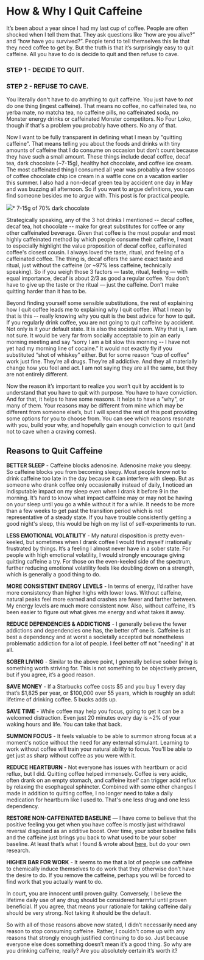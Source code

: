 # How & Why I Quit Caffeine

It’s been about a year since I had my last cup of coffee. People are often shocked when I tell them that. They ask questions like “how are you alive?” and “how have you survived?”. People tend to tell themselves this lie that they need coffee to get by. But the truth is that it’s surprisingly easy to quit caffeine. All you have to do is decide to quit and then refuse to cave. 

### STEP 1 - DECIDE TO QUIT.

### STEP 2 - REFUSE TO CAVE.

You literally don't have to do anything to quit caffeine. You just have to _not_ do one thing (ingest caffeine). That means no coffee, no caffeinated tea, no yerba mate, no matcha tea, no caffeine pills, no caffeinated soda, no Monster energy drinks or caffeinated Monster competitors. No Four Loko, though if that's a problem you probably have others. No any of that.

Now I want to be fully transparent in defining what I mean by "quitting caffeine". That means telling you about the foods and drinks with tiny amounts of caffeine that I do consume on occasion but don’t count because they have such a small amount. These things include decaf coffee, decaf tea, dark chocolate (~7-15g), healthy hot chocolate, and coffee ice cream. The most caffeinated thing I consumed all year was probably a few scoops of coffee chocolate chip ice cream in a waffle cone on a vacation earlier this summer. I also had a non-decaf green tea by accident one day in May and was buzzing all afternoon. So if you want to argue definitions, you can find someone besides me to argue with. This post is for practical people.

[![](https://substackcdn.com/image/fetch/w_1456,c_limit,f_auto,q_auto:good,fl_progressive:steep/https%3A%2F%2Fsubstack-post-media.s3.amazonaws.com%2Fpublic%2Fimages%2F65b8e6f6-b692-4e13-8e4d-9b68dda50763_597x340.png)](https://substackcdn.com/image/fetch/f_auto,q_auto:good,fl_progressive:steep/https%3A%2F%2Fsubstack-post-media.s3.amazonaws.com%2Fpublic%2Fimages%2F65b8e6f6-b692-4e13-8e4d-9b68dda50763_597x340.png)* 7-15g of 70% dark chocolate

Strategically speaking, any of the 3 hot drinks I mentioned -- decaf coffee, decaf tea, hot chocolate -- make for great substitutes for coffee or any other caffeinated beverage. Given that coffee is the most popular and most highly caffeinated method by which people consume their caffeine, I want to especially highlight the value proposition of decaf coffee, caffeinated coffee's closest cousin. I always loved the taste, ritual, and feeling of a caffeinated coffee. The thing is, decaf offers the same exact taste and ritual, just without the caffeine (or ~97% less caffeine, technically speaking). So if you weigh those 3 factors — taste, ritual, feeling — with equal importance, decaf is about 2/3 as good a regular coffee. You don’t have to give up the taste or the ritual — just the caffeine. Don’t make quitting harder than it has to be.

Beyond finding yourself some sensible substitutions, the rest of explaining how I quit coffee leads me to explaining why I quit coffee. What I mean by that is this -- really knowing why you quit is the best advice for how to quit. If you regularly drink coffee, you are not going to quit caffeine by accident. Not only is it your default state. It is also the societal norm. Why that is, I am not sure. It would be very far from socially acceptable to join an early morning meeting and say “sorry I am a bit slow this morning -- I have not yet had my morning line of cocaine.” It would not exactly fly if you substituted “shot of whiskey” either. But for some reason “cup of coffee” work just fine. They’re all drugs. They’re all addictive. And they all materially change how you feel and act. I am not saying they are all the same, but they are not entirely different.

Now the reason it’s important to realize you won’t quit by accident is to understand that you have to quit with purpose. You have to have conviction. And for that, it helps to have some reasons. It helps to have a "why", or many of them. Your reasons may be different from mine which may be different from someone else’s, but I will spend the rest of this post providing some options for you to choose from. You can see which reasons resonate with you, build your why, and hopefully gain enough conviction to quit (and not to cave when a craving comes).

## Reasons to Quit Caffeine

**BETTER SLEEP** \- Caffeine blocks adenosine. Adenosine make you sleepy. So caffeine blocks you from becoming sleepy. Most people know not to drink caffeine too late in the day because it can interfere with sleep. But as someone who drank coffee only occasionally instead of daily, I noticed an indisputable impact on my sleep even when I drank it before 9 in the morning. It’s hard to know what impact caffeine may or may not be having on your sleep until you go a while without it for a while. It needs to be more than a few weeks to get past the transition period which is not representative of a steady state. If you have trouble consistently getting a good night's sleep, this would be high on my list of self-experiments to run.

**LESS EMOTIONAL VOLATILITY** \- My natural disposition is pretty even-keeled, but sometimes when I drank coffee I would find myself irrationally frustrated by things. It’s a feeling I almost never have in a sober state. For people with high emotional volatility, I would strongly encourage giving quitting caffeine a try. For those on the even-keeled side of the spectrum, further reducing emotional volatility feels like doubling down on a strength, which is generally a good thing to do.

**MORE CONSISTENT ENERGY LEVELS** \- In terms of energy, I’d rather have more consistency than higher highs with lower lows. Without caffeine, natural peaks feel more earned and crashes are fewer and farther between. My energy levels are much more consistent now. Also, without caffeine, it’s been easier to figure out what gives me energy and what takes it away.

**REDUCE DEPENDENCIES & ADDICTIONS** \- I generally believe the fewer addictions and dependencies one has, the better off one is. Caffeine is at best a dependency and at worst a societally accepted but nonetheless problematic addiction for a lot of people. I feel better off not "needing" it at all.

**SOBER LIVING** \- Similar to the above point, I generally believe sober living is something worth striving for. This is not something to be objectively proven, but if you agree, it’s a good reason.

**SAVE MONEY** \- If a Starbucks coffee costs $5 and you buy 1 every day that’s $1,825 per year, or $100,000 over 55 years, which is roughly an adult lifetime of drinking coffee. 5 bucks adds up.

**SAVE TIME** \- While coffee may help you focus, going to get it can be a welcomed distraction. Even just 20 minutes every day is ~2% of your waking hours and life. You can take that back.

**SUMMON FOCUS** \- It feels valuable to be able to summon strong focus at a moment's notice without the need for any external stimulant. Learning to work without coffee will train your natural ability to focus. You'll be able to get just as sharp without coffee as you were with it.

**REDUCE HEARTBURN** \- Not everyone has issues with heartburn or acid reflux, but I did. Quitting coffee helped immensely. Coffee is very acidic, often drank on an empty stomach, and caffeine itself can trigger acid reflux by relaxing the esophageal sphincter. Combined with some other changes I made in addition to quitting coffee, I no longer need to take a daily medication for heartburn like I used to. That's one less drug and one less dependency.

**RESTORE NON-CAFFEINATED BASELINE** — I have come to believe that the positive feeling you get when you have coffee is mostly just withdrawal reversal disguised as an additive boost. Over time, your sober baseline falls and the caffeine just brings you back to what used to be your sober baseline. At least that’s what I found & wrote about [here](https://blogofjake.com/2019/12/03/painkillers-coffee-and-the-concept-of-withdrawal-reversal/), but do your own research.

**HIGHER BAR FOR WORK** \- It seems to me that a lot of people use caffeine to chemically induce themselves to do work that they otherwise don’t have the desire to do. If you remove the caffeine, perhaps you will be forced to find work that you actually want to do.

In court, you are innocent until proven guilty. Conversely, I believe the lifetime daily use of any drug should be considered harmful until proven beneficial. If you agree, that means your rationale for taking caffeine daily should be very strong. Not taking it should be the default.

So with all of those reasons above now stated, I didn’t necessarily need any reason to stop consuming caffeine. Rather, I couldn't come up with any reasons that strongly enough justified continuing to do so. Just because everyone else does something doesn’t mean it’s a good thing. So why are you drinking caffeine, really? Are you absolutely certain it’s worth it?
